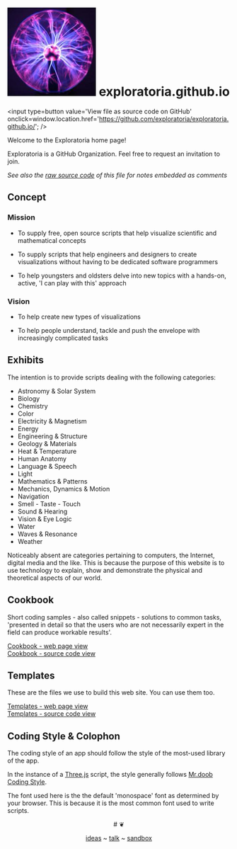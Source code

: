![]( ./cookbook/images/exploratoria-profile.jpg )
exploratoria.github.io
===
<span style=display:none; >[View as web page]( http://exploratoria.github.io/ "View file as a web page." ) </span>
<input type=button value='View file as source code on GitHub' onclick=window.location.href='https://github.com/exploratoria/exploratoria.github.io/'; />

Welcome to the Exploratoria home page!

Exploratoria is a GitHub Organization. Feel free to request an invitation to join. 

_See also the [raw source code]( https://raw.githubusercontent.com/exploratoria/exploratoria.github.io/master/readme.md ) of this file for notes embedded as comments_

## Concept

### Mission  
<!-- a statement of a rationale, applicable now as well as in the future -->
* To supply free, open source scripts that help visualize scientific and mathematical concepts

* To supply scripts that help engineers and designers to create visualizations without having to be dedicated software programmers

* To help youngsters and oldsters delve into new topics with a hands-on, active, 'I can play with this' approach

### Vision  
<!--  a descriptive picture of a desired future state -->

* To help create new types of visualizations

* To help people understand, tackle and push the envelope with increasingly complicated tasks

## Exhibits

The intention is to provide scripts dealing with the following categories:

* Astronomy & Solar System
* Biology
* Chemistry
* Color
* Electricity & Magnetism
* Energy
* Engineering & Structure
* Geology & Materials
* Heat & Temperature
* Human Anatomy
* Language & Speech
* Light
* Mathematics & Patterns
* Mechanics, Dynamics & Motion
* Navigation
* Smell - Taste - Touch
* Sound & Hearing
* Vision & Eye Logic
* Water
* Waves & Resonance
* Weather

<!-- this wording needs work -->
Noticeably absent are categories pertaining to computers, the Internet, digital media and the like. 
This is because the purpose of this website is to use technology to explain, show and demonstrate the physical and theoretical aspects of our world.


## Cookbook

Short coding samples - also called snippets - solutions to common tasks, 'presented in detail so that the users who are not necessarily expert in the field can produce workable results'.

[Cookbook - web page view]( http://exploratoria.github.io/cookbook/ )  
[Cookbook - source code view](  https://github.com/exploratoria/exploratoria.github.io/tree/master/cookbook/ )

## Templates

These are the files we use to build this web site. You can use them too.

[Templates - web page view]( http://exploratoria.github.io/templates/ )  
[Templates - source code view](  https://github.com/exploratoria/exploratoria.github.io/tree/master/templates/ )

## Coding Style & Colophon

The coding style of an app should follow the style of the most-used library of the app.

In the instance of a [Three.js]( http://threejs.org ) script, the style generally follows [Mr.doob Coding Style]( https://github.com/mrdoob/three.js/wiki/Mr.doob's-Code-Style%E2%84%A2 ).

The font used here is the the default 'monospace' font as determined by your browser. This is because it is the most common font used to write scripts.


<center>
# &#x2766;

[ideas]( #ideas.md ) ~ [talk]( #talk.md ) ~ [sandbox]( #./sandbox/readme.md )
</center>
